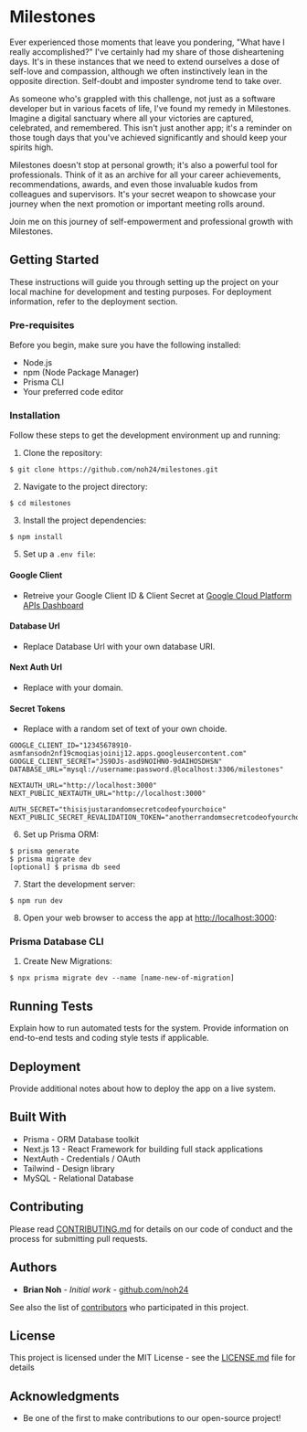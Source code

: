 #  Milestones
Ever experienced those moments that leave you pondering, "What have I really accomplished?" I've certainly had my share of those disheartening days. It's in these instances that we need to extend ourselves a dose of self-love and compassion, although we often instinctively lean in the opposite direction. Self-doubt and imposter syndrome tend to take over.

As someone who's grappled with this challenge, not just as a software developer but in various facets of life, I've found my remedy in Milestones. Imagine a digital sanctuary where all your victories are captured, celebrated, and remembered. This isn't just another app; it's a reminder on those tough days that you've achieved significantly and should keep your spirits high.

Milestones doesn't stop at personal growth; it's also a powerful tool for professionals. Think of it as an archive for all your career achievements, recommendations, awards, and even those invaluable kudos from colleagues and supervisors. It's your secret weapon to showcase your journey when the next promotion or important meeting rolls around.

Join me on this journey of self-empowerment and professional growth with Milestones.

## Getting Started
These instructions will guide you through setting up the project on your local machine for development and testing purposes. For deployment information, refer to the deployment section.

### Pre-requisites
Before you begin, make sure you have the following installed:

* Node.js
* npm (Node Package Manager)
* Prisma CLI
* Your preferred code editor

### Installation

Follow these steps to get the development environment up and running:

1. Clone the repository:
```
$ git clone https://github.com/noh24/milestones.git
```
2. Navigate to the project directory:
```
$ cd milestones
```
3. Install the project dependencies:
```
$ npm install
```
5. Set up a `.env file`:
#### Google Client
* Retreive your Google Client ID & Client Secret at [Google Cloud Platform APIs Dashboard](https://console.cloud.google.com/apis/dashboard)
#### Database Url
* Replace Database Url with your own database URI.
#### Next Auth Url
* Replace with your domain.
#### Secret Tokens
* Replace with a random set of text of your own choide.
```
GOOGLE_CLIENT_ID="12345678910-asmfansodn2nf19cmoqiasjoinij12.apps.googleusercontent.com"
GOOGLE_CLIENT_SECRET="JS9DJs-asd9NOIHN0-9dAIHOSDHSN"
DATABASE_URL="mysql://username:password.@localhost:3306/milestones"

NEXTAUTH_URL="http://localhost:3000"
NEXT_PUBLIC_NEXTAUTH_URL="http://localhost:3000"

AUTH_SECRET="thisisjustarandomsecretcodeofyourchoice"
NEXT_PUBLIC_SECRET_REVALIDATION_TOKEN="anotherrandomsecretcodeofyourchoice"
```
6. Set up Prisma ORM:
```
$ prisma generate
$ prisma migrate dev
[optional] $ prisma db seed
```
7. Start the development server:
```
$ npm run dev
```
8. Open your web browser to access the app at [http://localhost:3000](http://localhost:3000):

### Prisma Database CLI

1. Create New Migrations:
```
$ npx prisma migrate dev --name [name-new-of-migration]
```
## Running Tests

Explain how to run automated tests for the system. Provide information on end-to-end tests and coding style tests if applicable.

## Deployment

Provide additional notes about how to deploy the app on a live system.

## Built With

* Prisma - ORM Database toolkit
* Next.js 13 - React Framework for building full stack applications
* NextAuth - Credentials / OAuth
* Tailwind - Design library
* MySQL - Relational Database

## Contributing

Please read [CONTRIBUTING.md](CONTRIBUTING.md) for details on our code of conduct and the process for submitting pull requests.

## Authors

* **Brian Noh** - *Initial work* - [github.com/noh24](https://github.com/noh24)

See also the list of [contributors](https://github.com/your/project/contributors) who participated in this project.

## License

This project is licensed under the MIT License - see the [LICENSE.md](LICENSE.md) file for details

## Acknowledgments

* Be one of the first to make contributions to our open-source project!
